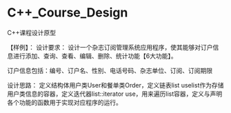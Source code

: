 # C++_Course_Design
C++课程设计原型

【样例】：
设计要求：
设计一个杂志订阅管理系统应用程序，使其能够对订户信息进行添加、查询、查看、编辑、删除、统计功能【6大功能】。

订户信息包括：编号、订户名、性别、电话号码、杂志单位、订阅、订阅期限

设计思路：
定义结构体用户类User和餐单类Order，定义链表list<User> uselist作为存储用户类信息的容器，定义迭代器list<User>::iterator use，用来遍历list容器，定义与声明各个功能的函数用于实现对应程序的运行。
